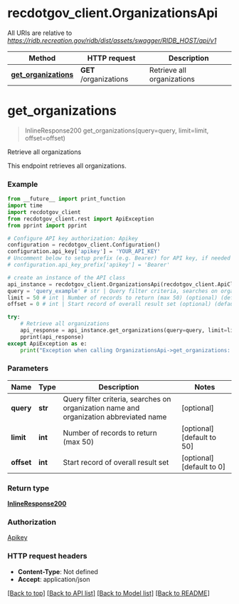 # recdotgov_client.OrganizationsApi

All URIs are relative to *https://ridb.recreation.gov/ridb/dist/assets/swagger/RIDB_HOST/api/v1*

Method | HTTP request | Description
------------- | ------------- | -------------
[**get_organizations**](OrganizationsApi.md#get_organizations) | **GET** /organizations | Retrieve all organizations

# **get_organizations**
> InlineResponse200 get_organizations(query=query, limit=limit, offset=offset)

Retrieve all organizations

This endpoint retrieves all organizations.

### Example
```python
from __future__ import print_function
import time
import recdotgov_client
from recdotgov_client.rest import ApiException
from pprint import pprint

# Configure API key authorization: Apikey
configuration = recdotgov_client.Configuration()
configuration.api_key['apikey'] = 'YOUR_API_KEY'
# Uncomment below to setup prefix (e.g. Bearer) for API key, if needed
# configuration.api_key_prefix['apikey'] = 'Bearer'

# create an instance of the API class
api_instance = recdotgov_client.OrganizationsApi(recdotgov_client.ApiClient(configuration))
query = 'query_example' # str | Query filter criteria, searches on organization name and organization abbreviated name (optional)
limit = 50 # int | Number of records to return (max 50) (optional) (default to 50)
offset = 0 # int | Start record of overall result set (optional) (default to 0)

try:
    # Retrieve all organizations
    api_response = api_instance.get_organizations(query=query, limit=limit, offset=offset)
    pprint(api_response)
except ApiException as e:
    print("Exception when calling OrganizationsApi->get_organizations: %s\n" % e)
```

### Parameters

Name | Type | Description  | Notes
------------- | ------------- | ------------- | -------------
 **query** | **str**| Query filter criteria, searches on organization name and organization abbreviated name | [optional] 
 **limit** | **int**| Number of records to return (max 50) | [optional] [default to 50]
 **offset** | **int**| Start record of overall result set | [optional] [default to 0]

### Return type

[**InlineResponse200**](InlineResponse200.md)

### Authorization

[Apikey](../README.md#Apikey)

### HTTP request headers

 - **Content-Type**: Not defined
 - **Accept**: application/json

[[Back to top]](#) [[Back to API list]](../README.md#documentation-for-api-endpoints) [[Back to Model list]](../README.md#documentation-for-models) [[Back to README]](../README.md)

